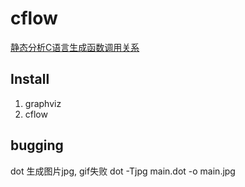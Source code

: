 # cflow
[静态分析C语言生成函数调用关系](https://blog.csdn.net/breaksoftware/article/details/75576878)

## Install
1. graphviz
2. cflow

## bugging
dot 生成图片jpg, gif失败
dot -Tjpg main.dot -o main.jpg


